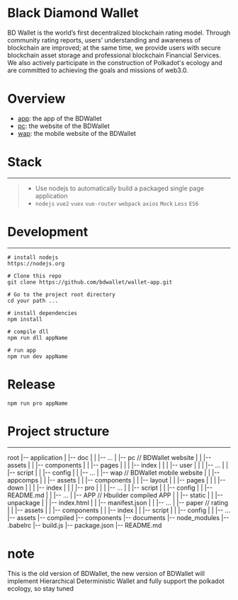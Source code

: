 # Black Diamond Wallet
BD Wallet is the world’s first decentralized blockchain rating model. Through community rating reports, users’ understanding and awareness of blockchain are improved; at the same time, we provide users with secure blockchain asset storage and professional blockchain Financial Services. We also actively participate in the construction of Polkadot's ecology and are committed to achieving the goals and missions of web3.0.

# Overview
+ [app](https://github.com/bdwallet/wallet-app/tree/master/application/APP): the app of the BDWallet
+ [pc](https://github.com/bdwallet/wallet-app/tree/master/application/pc): the website of the BDWallet
+ [wap](https://github.com/bdwallet/wallet-app/tree/master/application/wap): the mobile website of the BDWallet

# Stack
------
> * Use nodejs to automatically build a packaged single page application
> * `nodejs` `vue2` `vuex` `vue-router` `webpack` `axios` `Mock` `Less` `ES6`


# Development
------

``` shell
# install nodejs
https://nodejs.org

# Clone this repo
git clone https://github.com/bdwallet/wallet-app.git

# Go to the project root directory
cd your path ...

# install dependencies
npm install

# compile dll
npm run dll appName

# run app
npm run dev appName
```

# Release
``` shell
npm run pro appName
```

# Project structure
------

root
|-- application
|   |-- doc
|   |   |-- ...
|   |-- pc // BDWallet website
|   |   |-- assets
|   |   |-- components
|   |   |-- pages
|   |   |   |-- index
|   |   |   |-- user
|   |   |   |-- ... 
|   |   |-- script
|   |   |-- config
|   |   |-- ...
|   |-- wap // BDWallet mobile website
|   |   |-- appcomps
|   |   |-- assets
|   |   |-- components
|   |   |-- layout
|   |   |-- pages
|   |   |   |-- down
|   |   |   |-- index
|   |   |   |-- pro
|   |   |   |-- ... 
|   |   |-- script
|   |   |-- config
|   |   |-- README.md
|   |   |-- ...
|   |-- APP // Hbuilder compiled APP
|   |   |-- static
|   |   |-- unpackage
|   |   |-- index.html
|   |   |-- manifest.json
|   |   |-- ...
|   |-- paper // rating
|   |   |-- assets
|   |   |-- components
|   |   |-- index
|   |   |-- script
|   |   |-- config
|   |   |-- ...
|-- assets
|-- compiled
|-- components
|-- documents
|-- node_modules
|-- .babelrc
|-- build.js
|-- package.json
|-- README.md

# note
This is the old version of BDWallet, the new version of BDWallet will implement Hierarchical Deterministic Wallet and fully support the polkadot ecology, so stay tuned